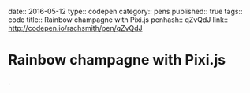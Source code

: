 date:: 2016-05-12
type:: codepen
category:: pens
published:: true
tags:: code
title:: Rainbow champagne with Pixi.js
penhash:: qZvQdJ
link:: http://codepen.io/rachsmith/pen/qZvQdJ

# Rainbow champagne with Pixi.js

.

